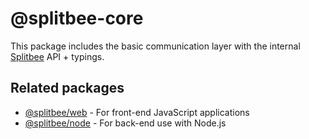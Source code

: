 # @splitbee-core

This package includes the basic communication layer with the internal [Splitbee](https://splitbee.com) API + typings.

## Related packages

- [@splitbee/web](https://splitbee.io/docs/javascript-library) - For front-end JavaScript applications
- [@splitbee/node](https://splitbee.io/docs/backend-analytics-nodejs) - For back-end use with Node.js
